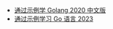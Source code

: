 +   [通过示例学 Golang 2020 中文版](docs/go-exam-2020/README.md)
+   [通过示例学习 Go 语言 2023](docs/go-exam-2023/README.md)